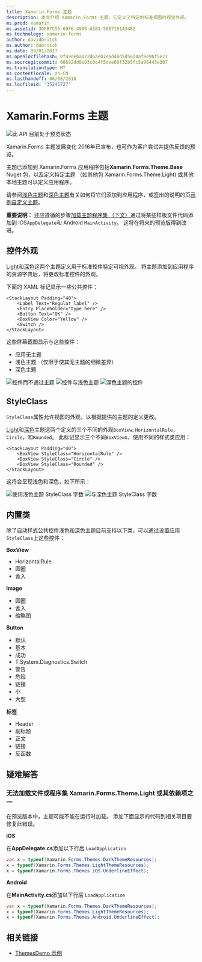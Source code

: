 ```yaml
---
title: Xamarin.Forms 主题
description: 本文介绍 Xamarin.Forms 主题，它定义了特定的标准视图的视觉外观。
ms.prod: xamarin
ms.assetid: 3DFB7C55-69F6-4980-A501-588719143482
ms.technology: xamarin-forms
author: davidbritch
ms.author: dabritch
ms.date: 09/01/2017
ms.openlocfilehash: 0f49eeba072d6aeb7ead40d5d56d4af9e9bf5e27
ms.sourcegitcommit: 66682dd8e93c0e4f5dee69f32b5fc5a96443e307
ms.translationtype: MT
ms.contentlocale: zh-CN
ms.lasthandoff: 06/08/2018
ms.locfileid: "35245727"
---
```

# <a name="xamarinforms-themes"></a>Xamarin.Forms 主题

![](~/media/shared/preview.png "此 API 目前处于预览状态")

Xamarin.Forms 主题发展变化 2016年已宣布，也可作为客户尝试并提供反馈的预览。

主题已添加到 Xamarin.Forms 应用程序包括**Xamarin.Forms.Theme.Base** Nuget 包，以及定义特定主题 （如其他包 Xamarin.Forms.Theme.Light) 或其他本地主题可以定义应用程序。

请参阅[浅色主题](light.md)和[深色主题](dark.md)有关如何将它们添加到应用程序，或签出的说明的页[示例自定义主题](custom.md)。

**重要说明：** 还应遵循的步骤[加载主题程序集 （下文）](#loadtheme)通过将某些样板文件代码添加到 iOS`AppDelegate`和 Android `MainActivity`。 这将在将来的预览版得到改进。


## <a name="control-appearance"></a>控件外观

[Light](light.md)和[深色](dark.md)这两个主题定义用于标准控件特定可视外观。 将主题添加到应用程序的资源字典后，将更改标准控件的外观。

下面的 XAML 标记显示一些公共控件：

```xaml
<StackLayout Padding="40">
    <Label Text="Regular label" />
    <Entry Placeholder="type here" />
    <Button Text="OK" />
    <BoxView Color="Yellow" />
    <Switch />
</StackLayout>
```

这些屏幕截图显示与这些控件：

* 应用无主题
* 浅色主题 （仅限于使其无主题的细微差异）
* 深色主题

![](images/standard-none-sml.png "控件而不通过主题") ![](images/standard-light-sml.png "控件与浅色主题") ![](images/standard-dark-sml.png "深色主题的控件")

<a name="styleclass" />

## <a name="styleclass"></a>StyleClass

`StyleClass`属性允许视图的外观，以根据提供的主题的定义更改。

[Light](light.md)和[深色](dark.md)主题这两个定义的三个不同的外观`BoxView`: `HorizontalRule`， `Circle`，和`Rounded`。 此标记显示三个不同`BoxView`s，使用不同的样式类应用：

```xaml
<StackLayout Padding="40">
    <BoxView StyleClass="HorizontalRule" />
    <BoxView StyleClass="Circle" />
    <BoxView StyleClass="Rounded" />
</StackLayout>
```

这将会呈现浅色和深色，如下所示：

![](images/boxview-light-sml.png "使用浅色主题 StyleClass 字数") ![](images/boxview-dark-sml.png "与深色主题 StyleClass 字数")

<a name="builtin" />

## <a name="built-in-classes"></a>内置类

除了自动样式公共控件浅色和深色主题目前支持以下类，可以通过设置应用`StyleClass`上这些控件：

**BoxView**

* HorizontalRule
* 圆圈
* 舍入

**Image**

* 圆圈
* 舍入
* 缩略图

**Button**

* 默认
* 基本
* 成功
* T:System.Diagnostics.Switch
* 警告
* 危险
* 链接
* 小
* 大型

**标签**

* Header
* 副标题
* 正文
* 链接
* 反函数


## <a name="troubleshooting"></a>疑难解答

<a name="loadtheme" />

### <a name="could-not-load-file-or-assembly-xamarinformsthemelight-or-one-of-its-dependencies"></a>无法加载文件或程序集 Xamarin.Forms.Theme.Light 或其依赖项之一

在预览版本中，主题可能不能在运行时加载。 添加下面显示的代码到相关项目要修复此错误。

**iOS**

在**AppDelegate.cs**添加以下行后 `LoadApplication`

```csharp
var x = typeof(Xamarin.Forms.Themes.DarkThemeResources);
x = typeof(Xamarin.Forms.Themes.LightThemeResources);
x = typeof(Xamarin.Forms.Themes.iOS.UnderlineEffect);
```

**Android**

在**MainActivity.cs**添加以下行后 `LoadApplication`

```csharp
var x = typeof(Xamarin.Forms.Themes.DarkThemeResources);
x = typeof(Xamarin.Forms.Themes.LightThemeResources);
x = typeof(Xamarin.Forms.Themes.Android.UnderlineEffect);
```


## <a name="related-links"></a>相关链接

- [ThemesDemo 示例](https://github.com/xamarin/xamarin-forms-samples/tree/master/Themes/ThemesDemo)
